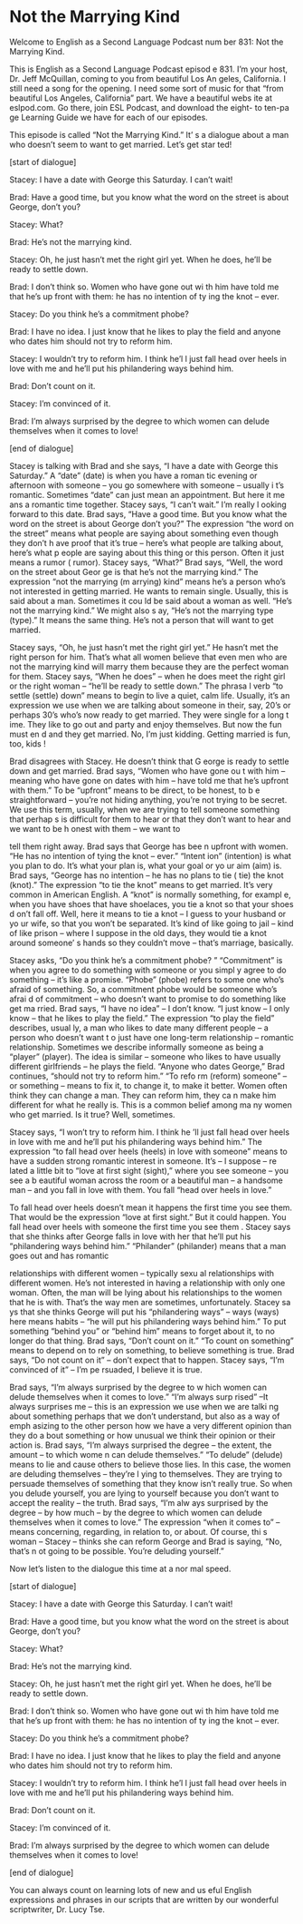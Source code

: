 # Not the Marrying Kind

Welcome to English as a Second Language Podcast num ber 831: Not the Marrying Kind.

This is English as a Second Language Podcast episod e 831. I’m your host, Dr. Jeff McQuillan, coming to you from beautiful Los An geles, California. I still need a song for the opening. I need some sort of music for  that “from beautiful Los Angeles, California” part. We have a beautiful webs ite at eslpod.com. Go there, join ESL Podcast, and download the eight- to ten-pa ge Learning Guide we have for each of our episodes.

This episode is called “Not the Marrying Kind.” It’ s a dialogue about a man who doesn’t seem to want to get married. Let’s get star ted!

[start of dialogue]

Stacey:  I have a date with George this Saturday. I  can’t wait!

Brad:  Have a good time, but you know what the word  on the street is about George, don’t you?

Stacey:  What?

Brad:  He’s not the marrying kind.

Stacey:  Oh, he just hasn’t met the right girl yet.  When he does, he’ll be ready to settle down.

Brad:  I don’t think so. Women who have gone out wi th him have told me that he’s up front with them:  he has no intention of ty ing the knot – ever.

Stacey:  Do you think he’s a commitment phobe?

Brad:  I have no idea. I just know that he likes to  play the field and anyone who dates him should not try to reform him.

Stacey:  I wouldn’t try to reform him. I think he’l l just fall head over heels in love with me and he’ll put his philandering ways behind him.

Brad:  Don’t count on it.

Stacey:  I’m convinced of it.

Brad:  I’m always surprised by the degree to which women can delude themselves when it comes to love!

[end of dialogue]

Stacey is talking with Brad and she says, “I have a  date with George this Saturday.” A “date” (date) is when you have a roman tic evening or afternoon with someone – you go somewhere with someone – usually i t’s romantic. Sometimes “date” can just mean an appointment. But here it me ans a romantic time together. Stacey says, “I can’t wait.” I’m really l ooking forward to this date. Brad says, “Have a good time. But you know what the word  on the street is about George don’t you?” The expression “the word on the street” means what people are saying about something even though they don’t h ave proof that it’s true – here’s what people are talking about, here’s what p eople are saying about this thing or this person. Often it just means a rumor ( rumor). Stacey says, “What?” Brad says, “Well, the word on the street about Geor ge is that he’s not the marrying kind.” The expression “not the marrying (m arrying) kind” means he’s a person who’s not interested in getting married. He wants to remain single. Usually, this is said about a man. Sometimes it cou ld be said about a woman as well. “He’s not the marrying kind.” We might also s ay, “He’s not the marrying type (type).” It means the same thing. He’s not a person  that will want to get married.

Stacey says, “Oh, he just hasn’t met the right girl  yet.” He hasn’t met the right person for him. That’s what all women believe that even men who are not the marrying kind will marry them because they are the perfect woman for them. Stacey says, “When he does” – when he does meet the  right girl or the right woman – “he’ll be ready to settle down.” The phrasa l verb “to settle (settle) down” means to begin to live a quiet, calm life. Usually,  it’s an expression we use when we are talking about someone in their, say, 20’s or  perhaps 30’s who’s now ready to get married. They were single for a long t ime. They like to go out and party and enjoy themselves. But now the fun must en d and they get married. No, I’m just kidding. Getting married is fun, too, kids !

Brad disagrees with Stacey. He doesn’t think that G eorge is ready to settle down and get married. Brad says, “Women who have gone ou t with him – meaning who have gone on dates with him – have told me that  he’s upfront with them.” To be “upfront” means to be direct, to be honest, to b e straightforward – you’re not hiding anything, you’re not trying to be secret. We  use this term, usually, when we are trying to tell someone something that perhap s is difficult for them to hear or that they don’t want to hear and we want to be h onest with them – we want to

tell them right away. Brad says that George has bee n upfront with women. “He has no intention of tying the knot – ever.” “Intent ion” (intention) is what you plan to do. It’s what your plan is, what your goal or yo ur aim (aim) is. Brad says, “George has no intention – he has no plans to tie ( tie) the knot (knot).” The expression “to tie the knot” means to get married. It’s very common in American English. A “knot” is normally something, for exampl e, when you have shoes that have shoelaces, you tie a knot so that your shoes d on’t fall off. Well, here it means to tie a knot – I guess to your husband or yo ur wife, so that you won’t be separated. It’s kind of like going to jail – kind of like prison – where I suppose in the old days, they would tie a knot around someone’ s hands so they couldn’t move – that’s marriage, basically.

Stacey asks, “Do you think he’s a commitment phobe? ” “Commitment” is when you agree to do something with someone or you simpl y agree to do something – it’s like a promise. “Phobe” (phobe) refers to some one who’s afraid of something. So, a commitment phobe would be someone who’s afrai d of commitment – who doesn’t want to promise to do something like get ma rried. Brad says, “I have no idea” – I don’t know. “I just know – I only know – that he likes to play the field.” The expression “to play the field” describes, usual ly, a man who likes to date many different people – a person who doesn’t want t o just have one long-term relationship – romantic relationship. Sometimes we describe informally someone as being a “player” (player). The idea is similar –  someone who likes to have usually different girlfriends – he plays the field.  “Anyone who dates George,” Brad continues, “should not try to reform him.” “To refo rm (reform) someone” – or something – means to fix it, to change it, to make it better. Women often think they can change a man. They can reform him, they ca n make him different for what he really is. This is a common belief among ma ny women who get married. Is it true? Well, sometimes.

Stacey says, “I won’t try to reform him. I think he ’ll just fall head over heels in love with me and he’ll put his philandering ways behind him.” The expression “to fall head over heels (heels) in love with someone” means  to have a sudden strong romantic interest in someone. It’s – I suppose – re lated a little bit to “love at first sight (sight),” where you see someone – you see a b eautiful woman across the room or a beautiful man – a handsome man – and you fall in love with them. You fall “head over heels in love.”

To fall head over heels doesn’t mean it happens the  first time you see them. That would be the expression “love at first sight.” But it could happen. You fall head over heels with someone the first time you see them . Stacey says that she thinks after George falls in love with her that he’ll put his “philandering ways behind him.” “Philander” (philander) means that a man goes  out and has romantic

relationships with different women – typically sexu al relationships with different women. He’s not interested in having a relationship  with only one woman. Often, the man will be lying about his relationships to the women that he is with. That’s the way men are sometimes, unfortunately. Stacey sa ys that she thinks George will put his “philandering ways” – ways (ways) here  means habits – “he will put his philandering ways behind him.” To put something  “behind you” or “behind him” means to forget about it, to no longer do that  thing. Brad says, “Don’t count on it.” “To count on something” means to depend on to rely on something, to believe something is true. Brad says, “Do not count  on it” – don’t expect that to happen. Stacey says, “I’m convinced of it” – I’m pe rsuaded, I believe it is true.

Brad says, “I’m always surprised by the degree to w hich women can delude themselves when it comes to love.” “I’m always surp rised” –It always surprises me – this is an expression we use when we are talki ng about something perhaps that we don’t understand, but also as a way of emph asizing to the other person how we have a very different opinion than they do a bout something or how unusual we think their opinion or their action is. Brad says, “I’m always surprised the degree – the extent, the amount – to which wome n can delude themselves.” “To delude” (delude) means to lie and cause others to believe those lies. In this case, the women are deluding themselves – they’re l ying to themselves. They are trying to persuade themselves of something that  they know isn’t really true. So when you delude yourself, you are lying to yourself because you don’t want to accept the reality – the truth. Brad says, “I’m alw ays surprised by the degree – by how much – by the degree to which women can delude themselves when it comes to love.” The expression “when it comes to” –  means concerning, regarding, in relation to, or about. Of course, thi s woman – Stacey – thinks she can reform George and Brad is saying, “No, that’s n ot going to be possible. You’re deluding yourself.”

Now let’s listen to the dialogue this time at a nor mal speed.

[start of dialogue]

Stacey:  I have a date with George this Saturday. I  can’t wait!

Brad:  Have a good time, but you know what the word  on the street is about George, don’t you?

Stacey:  What?

Brad:  He’s not the marrying kind.

Stacey:  Oh, he just hasn’t met the right girl yet.  When he does, he’ll be ready to settle down.

Brad:  I don’t think so. Women who have gone out wi th him have told me that he’s up front with them:  he has no intention of ty ing the knot – ever.

Stacey:  Do you think he’s a commitment phobe?

Brad:  I have no idea. I just know that he likes to  play the field and anyone who dates him should not try to reform him.

Stacey:  I wouldn’t try to reform him. I think he’l l just fall head over heels in love with me and he’ll put his philandering ways behind him.

Brad:  Don’t count on it.

Stacey:  I’m convinced of it.

Brad:  I’m always surprised by the degree to which women can delude themselves when it comes to love!

[end of dialogue]

You can always count on learning lots of new and us eful English expressions and phrases in our scripts that are written by our wonderful scriptwriter, Dr. Lucy Tse.





